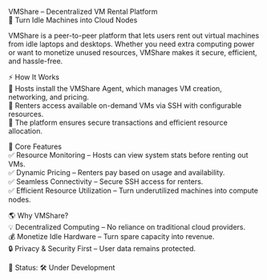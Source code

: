 VMShare – Decentralized VM Rental Platform<br>
🚀 Turn Idle Machines into Cloud Nodes

VMShare is a peer-to-peer platform that lets users rent out virtual machines from idle laptops and desktops. Whether you need extra computing power or want to monetize unused resources, VMShare makes it secure, efficient, and hassle-free.

⚡ How It Works<br>
🔹 Hosts install the VMShare Agent, which manages VM creation, networking, and pricing.<br>
🔹 Renters access available on-demand VMs via SSH with configurable resources.<br>
🔹 The platform ensures secure transactions and efficient resource allocation.<br>

🔧 Core Features<br>
✅ Resource Monitoring – Hosts can view system stats before renting out VMs.<br>
✅ Dynamic Pricing – Renters pay based on usage and availability.<br>
✅ Seamless Connectivity – Secure SSH access for renters.<br>
✅ Efficient Resource Utilization – Turn underutilized machines into compute nodes.<br>

🌎 Why VMShare?<br>
💡 Decentralized Computing – No reliance on traditional cloud providers.<br>
💰 Monetize Idle Hardware – Turn spare capacity into revenue.<br>
🔒 Privacy & Security First – User data remains protected.<br>

📌 Status: 🛠️ Under Development <br>

